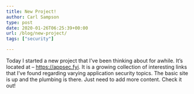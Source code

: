 ```yaml
---
title: New Project!
author: Carl Sampson
type: post
date: 2020-01-26T06:25:39+00:00
url: /blog/new-project/
tags: ["security"]

---
```

Today I started a new project that I&#8217;ve been thinking about for awhile. It&#8217;s located at &#8211; <https://appsec.fyi>. It is a growing collection of interesting links that I&#8217;ve found regarding varying application security topics. The basic site is up and the plumbing is there. Just need to add more content. Check it out!
